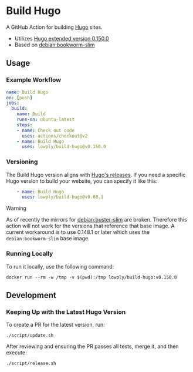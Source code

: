 # Build Hugo

A GitHub Action for building [Hugo](https://gohugo.io/) sites.

- Utilizes [Hugo extended version 0.150.0](https://github.com/gohugoio/hugo/releases/tag/v0.150.0)
- Based on [debian:bookworm-slim](https://hub.docker.com/_/debian/)

## Usage

### Example Workflow

```yaml
name: Build Hugo
on: [push]
jobs:
  build:
    name: Build
    runs-on: ubuntu-latest
    steps:
    - name: Check out code
      uses: actions/checkout@v2
    - name: Build Hugo
      uses: lowply/build-hugo@v0.150.0
```

### Versioning

The Build Hugo version aligns with [Hugo's releases](https://github.com/gohugoio/hugo/releases). If you need a specific Hugo version to build your website, you can specify it like this:

```yaml
    - name: Build Hugo
      uses: lowply/build-hugo@v0.68.3
```

> [!WARNING]
> As of recently the mirrors for [debian:buster-slim](https://hub.docker.com/_/debian/) are broken. Therefore this action will not work for the versions that reference that base image. A current workaround is to use 0.148.1 or later which uses the `debian:bookworm-slim` base image.

### Running Locally

To run it locally, use the following command:

```
docker run --rm -w /tmp -v $(pwd):/tmp lowply/build-hugo:v0.150.0
```

## Development

### Keeping Up with the Latest Hugo Version

To create a PR for the latest version, run:

```
./script/update.sh
```

After reviewing and ensuring the PR passes all tests, merge it, and then execute:

```
./script/release.sh
```

